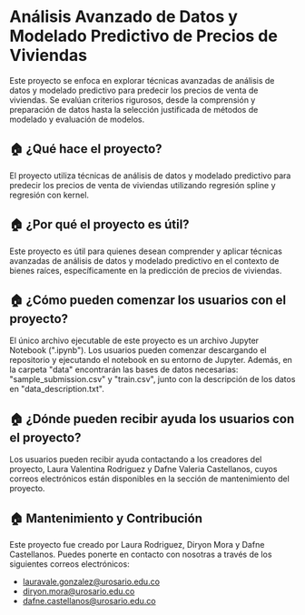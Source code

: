 # Análisis Avanzado de Datos y Modelado Predictivo de Precios de Viviendas

Este proyecto se enfoca en explorar técnicas avanzadas de análisis de datos y modelado predictivo para predecir los precios de venta de viviendas. Se evalúan criterios rigurosos, desde la comprensión y preparación de datos hasta la selección justificada de métodos de modelado y evaluación de modelos.

## 🏠 **¿Qué hace el proyecto?**
El proyecto utiliza técnicas de análisis de datos y modelado predictivo para predecir los precios de venta de viviendas utilizando regresión spline y regresión con kernel.

## 🏠 **¿Por qué el proyecto es útil?**
Este proyecto es útil para quienes desean comprender y aplicar técnicas avanzadas de análisis de datos y modelado predictivo en el contexto de bienes raíces, específicamente en la predicción de precios de viviendas.

## 🏠 **¿Cómo pueden comenzar los usuarios con el proyecto?**
El único archivo ejecutable de este proyecto es un archivo Jupyter Notebook (".ipynb"). Los usuarios pueden comenzar descargando el repositorio y ejecutando el notebook en su entorno de Jupyter. Además, en la carpeta "data" encontrarán las bases de datos necesarias: "sample_submission.csv" y "train.csv", junto con la descripción de los datos en "data_description.txt".

## 🏠 **¿Dónde pueden recibir ayuda los usuarios con el proyecto?**
Los usuarios pueden recibir ayuda contactando a los creadores del proyecto, Laura Valentina Rodriguez y Dafne Valeria Castellanos, cuyos correos electrónicos están disponibles en la sección de mantenimiento del proyecto.

## 🏠 **Mantenimiento y Contribución**
Este proyecto fue creado por Laura Rodriguez, Diryon Mora y Dafne Castellanos. Puedes ponerte en contacto con nosotras a través de los siguientes correos electrónicos:

- lauravale.gonzalez@urosario.edu.co
- diryon.mora@urosario.edu.co
- dafne.castellanos@urosario.edu.co

